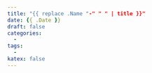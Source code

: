 ```yaml
---
title: "{{ replace .Name "-" " " | title }}"
date: {{ .Date }}
draft: false
categories:
  - 
tags:
  - 
katex: false
---
```


<!--more-->